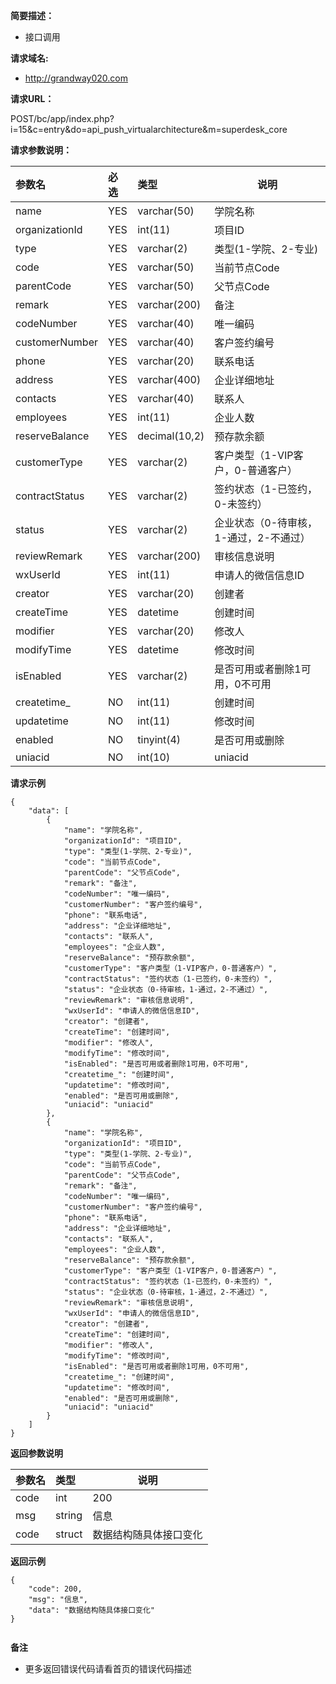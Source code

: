 
**简要描述：**

- 接口调用

**请求域名:**

- http://grandway020.com

**请求URL：**

<span class="default post">POST</span>/bc/app/index.php?i=15&c=entry&do=api_push_virtualarchitecture&m=superdesk_core

**请求参数说明：**

|参数名|必选|类型|说明|
|:----    |:---|:----- |-----   |
|name |YES  |varchar(50) |学院名称   |
|organizationId |YES  |int(11) |项目ID   |
|type |YES  |varchar(2) |类型(1-学院、2-专业)   |
|code |YES  |varchar(50) |当前节点Code   |
|parentCode |YES  |varchar(50) |父节点Code   |
|remark |YES  |varchar(200) |备注   |
|codeNumber |YES  |varchar(40) |唯一编码   |
|customerNumber |YES  |varchar(40) |客户签约编号   |
|phone |YES  |varchar(20) |联系电话   |
|address |YES  |varchar(400) |企业详细地址   |
|contacts |YES  |varchar(40) |联系人   |
|employees |YES  |int(11) |企业人数   |
|reserveBalance |YES  |decimal(10,2) |预存款余额   |
|customerType |YES  |varchar(2) |客户类型（1-VIP客户，0-普通客户）   |
|contractStatus |YES  |varchar(2) |签约状态（1-已签约，0-未签约）   |
|status |YES  |varchar(2) |企业状态（0-待审核，1-通过，2-不通过）   |
|reviewRemark |YES  |varchar(200) |审核信息说明   |
|wxUserId |YES  |int(11) |申请人的微信信息ID   |
|creator |YES  |varchar(20) |创建者   |
|createTime |YES  |datetime |创建时间   |
|modifier |YES  |varchar(20) |修改人   |
|modifyTime |YES  |datetime |修改时间   |
|isEnabled |YES  |varchar(2) |是否可用或者删除1可用，0不可用   |
|createtime_ |NO  |int(11) |创建时间   |
|updatetime |NO  |int(11) |修改时间   |
|enabled |NO  |tinyint(4) |是否可用或删除   |
|uniacid |NO  |int(10) |uniacid   |


 **请求示例**

```
{
    "data": [
        {
            "name": "学院名称",
            "organizationId": "项目ID",
            "type": "类型(1-学院、2-专业)",
            "code": "当前节点Code",
            "parentCode": "父节点Code",
            "remark": "备注",
            "codeNumber": "唯一编码",
            "customerNumber": "客户签约编号",
            "phone": "联系电话",
            "address": "企业详细地址",
            "contacts": "联系人",
            "employees": "企业人数",
            "reserveBalance": "预存款余额",
            "customerType": "客户类型（1-VIP客户，0-普通客户）",
            "contractStatus": "签约状态（1-已签约，0-未签约）",
            "status": "企业状态（0-待审核，1-通过，2-不通过）",
            "reviewRemark": "审核信息说明",
            "wxUserId": "申请人的微信信息ID",
            "creator": "创建者",
            "createTime": "创建时间",
            "modifier": "修改人",
            "modifyTime": "修改时间",
            "isEnabled": "是否可用或者删除1可用，0不可用",
            "createtime_": "创建时间",
            "updatetime": "修改时间",
            "enabled": "是否可用或删除",
            "uniacid": "uniacid"
        },
        {
            "name": "学院名称",
            "organizationId": "项目ID",
            "type": "类型(1-学院、2-专业)",
            "code": "当前节点Code",
            "parentCode": "父节点Code",
            "remark": "备注",
            "codeNumber": "唯一编码",
            "customerNumber": "客户签约编号",
            "phone": "联系电话",
            "address": "企业详细地址",
            "contacts": "联系人",
            "employees": "企业人数",
            "reserveBalance": "预存款余额",
            "customerType": "客户类型（1-VIP客户，0-普通客户）",
            "contractStatus": "签约状态（1-已签约，0-未签约）",
            "status": "企业状态（0-待审核，1-通过，2-不通过）",
            "reviewRemark": "审核信息说明",
            "wxUserId": "申请人的微信信息ID",
            "creator": "创建者",
            "createTime": "创建时间",
            "modifier": "修改人",
            "modifyTime": "修改时间",
            "isEnabled": "是否可用或者删除1可用，0不可用",
            "createtime_": "创建时间",
            "updatetime": "修改时间",
            "enabled": "是否可用或删除",
            "uniacid": "uniacid"
        }
    ]
}

```

 **返回参数说明**

|参数名|类型|说明|
|:-----  |:-----|-----                           |
|code |int   |200  |
|msg |string   |信息  |
|code |struct   |数据结构随具体接口变化  |


**返回示例**

```
{
    "code": 200,
    "msg": "信息",
    "data": "数据结构随具体接口变化"
}


```

 **备注**

- 更多返回错误代码请看首页的错误代码描述



